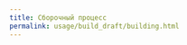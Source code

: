 ```yaml
---
title: Сборочный процесс
permalink: usage/build_draft/building.html
---
```


<!-- TODO: new content -->
